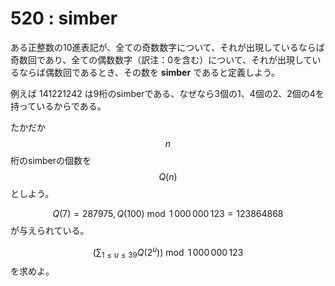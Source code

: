 # 520 : simber

ある正整数の10進表記が、全ての奇数数字について、それが出現しているならば奇数回であり、全ての偶数数字（訳注：0を含む）について、それが出現しているならば偶数回であるとき、その数を **simber** であると定義しよう。

例えば 141221242 は9桁のsimberである、なぜなら3個の1、4個の2、2個の4を持っているからである。

たかだか $$n$$ 桁のsimberの個数を $$Q(n)$$ としよう。

$$Q(7) = 287975, Q(100) \bmod 1\,000\,000\,123 = 123864868$$ が与えられている。

$$\displaystyle \left ( \sum_{1 \leq u \leq 39} Q(2^u) \right ) \bmod 1\,000\,000\,123$$ を求めよ。
